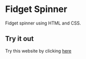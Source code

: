 # Fidget Spinner
Fidget spinner using HTML and CSS.
## Try it out
Try this website by clicking [here](https://harshit2012.github.io/Fidget_Spinner/)
